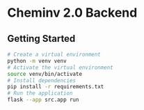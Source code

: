 # Cheminv 2.0 Backend

## Getting Started

```bash
# Create a virtual environment
python -m venv venv
# Activate the virtual environment
source venv/bin/activate
# Install dependencies
pip install -r requirements.txt
# Run the application
flask --app src.app run
```
